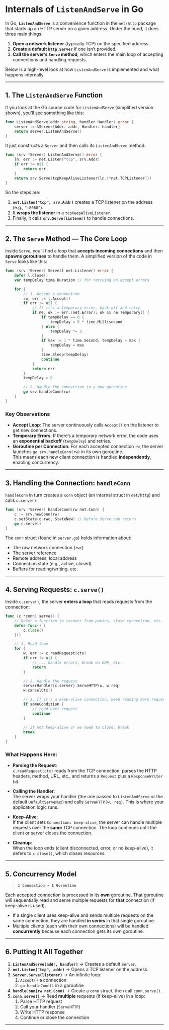 # Internals of `ListenAndServe` in Go

In Go, **`ListenAndServe`** is a convenience function in the `net/http` package that starts up an HTTP server on a given address. Under the hood, it does three main things:

1. **Open a network listener** (typically TCP) on the specified address.
2. **Create a default `http.Server`** if one isn’t provided.
3. **Call the server’s `Serve` method**, which enters the main loop of accepting connections and handling requests.

Below is a high-level look at how `ListenAndServe` is implemented and what happens internally.

---

## 1. The `ListenAndServe` Function

If you look at the Go source code for `ListenAndServe` (simplified version shown), you’ll see something like this:

```go
func ListenAndServe(addr string, handler Handler) error {
    server := &Server{Addr: addr, Handler: handler}
    return server.ListenAndServe()
}
```

It just constructs a `Server` and then calls its `ListenAndServe` method:

```go
func (srv *Server) ListenAndServe() error {
    ln, err := net.Listen("tcp", srv.Addr)
    if err != nil {
        return err
    }
    return srv.Serve(tcpKeepAliveListener{ln.(*net.TCPListener)})
}
```

So the steps are:

1. **`net.Listen("tcp", srv.Addr)`** creates a TCP listener on the address (e.g., `":8080"`).
2. It **wraps the listener** in a `tcpKeepAliveListener`.
3. Finally, it calls **`srv.Serve(listener)`** to handle connections.

---

## 2. The `Serve` Method — The Core Loop

Inside `Serve`, you’ll find a loop that **accepts incoming connections** and then **spawns goroutines** to handle them. A simplified version of the code in `Serve` looks like this:

```go
func (srv *Server) Serve(l net.Listener) error {
    defer l.Close()
    var tempDelay time.Duration // for retrying on accept errors

    for {
        // 1. Accept a connection
        rw, err := l.Accept()
        if err != nil {
            // If it's a temporary error, back off and retry
            if ne, ok := err.(net.Error); ok && ne.Temporary() {
                if tempDelay == 0 {
                    tempDelay = 5 * time.Millisecond
                } else {
                    tempDelay *= 2
                }
                if max := 1 * time.Second; tempDelay > max {
                    tempDelay = max
                }
                time.Sleep(tempDelay)
                continue
            }
            return err
        }
        tempDelay = 0

        // 2. Handle the connection in a new goroutine
        go srv.handleConn(rw)
    }
}
```

### Key Observations

- **Accept Loop**: The server continuously calls `Accept()` on the listener to get new connections.
- **Temporary Errors**: If there’s a temporary network error, the code uses an **exponential backoff** (`tempDelay`) and retries.
- **Goroutine per Connection**: For each accepted connection `rw`, the server launches `go srv.handleConn(rw)` in its own goroutine.  
  This means each new client connection is handled **independently**, enabling concurrency.

---

## 3. Handling the Connection: `handleConn`

`handleConn` in turn creates a `conn` object (an internal struct in `net/http`) and calls `c.serve()`:

```go
func (srv *Server) handleConn(rw net.Conn) {
    c := srv.newConn(rw)
    c.setState(c.rwc, StateNew) // before Serve can return
    go c.serve()
}
```

The `conn` struct (found in `server.go`) holds information about:

- The raw network connection (`rwc`)
- The server reference
- Remote address, local address
- Connection state (e.g., active, closed)
- Buffers for reading/writing, etc.

---

## 4. Serving Requests: `c.serve()`

Inside `c.serve()`, the server **enters a loop** that reads requests from the connection:

```go
func (c *conn) serve() {
    // Defer a function to recover from panics, close connection, etc.
    defer func() {
        c.close()
    }()

    // 1. Read loop
    for {
        w, err := c.readRequest(ctx)
        if err != nil {
            // ... handle errors, break on EOF, etc.
            return
        }

        // 2. Handle the request
        serverHandler{c.server}.ServeHTTP(w, w.req)
        w.cancelCtx()

        // 3. If it's a keep-alive connection, keep reading more requests
        if someCondition {
            // read next request
            continue
        }
        
        // If not keep-alive or we need to close, break
        break
    }
}
```

### What Happens Here:

- **Parsing the Request**:  
  `c.readRequest(ctx)` reads from the TCP connection, parses the HTTP headers, method, URL, etc., and returns a `Request` plus a `ResponseWriter` (`w`).

- **Calling the Handler**:  
  The server wraps your handler (the one passed to `ListenAndServe` or the default `DefaultServeMux`) and calls `ServeHTTP(w, req)`. This is where your application logic runs.

- **Keep-Alive**:  
  If the client sets `Connection: keep-alive`, the server can handle multiple requests over the **same** TCP connection. The loop continues until the client or server closes the connection.

- **Cleanup**:  
  When the loop ends (client disconnected, error, or no keep-alive), it defers to `c.close()`, which closes resources.

---

## 5. Concurrency Model

> **`1 Connection → 1 Goroutine`**

Each accepted connection is processed in its **own** goroutine. That goroutine will sequentially read and serve multiple requests for **that** connection (if keep-alive is used).

- If a single client uses keep-alive and sends multiple requests on the same connection, they are handled **in series** in that single goroutine.
- Multiple clients (each with their own connections) will be handled **concurrently** because each connection gets its own goroutine.

---

## 6. Putting It All Together

1. **`ListenAndServe(addr, handler)`** → Creates a default `Server`.
2. **`net.Listen("tcp", addr)`** → Opens a TCP listener on the address.
3. **`Server.Serve(listener)`** → An infinite loop:
    1. `Accept()` a connection
    2. `go handleConn()` in a goroutine
4. **`handleConn(rw net.Conn)`** → Create a `conn` struct, then call `conn.serve()`.
5. **`conn.serve()`** → Read **multiple** requests (if keep-alive) in a loop:
    1. Parse HTTP request
    2. Call your handler (`ServeHTTP`)
    3. Write HTTP response
    4. Continue or close the connection

---

